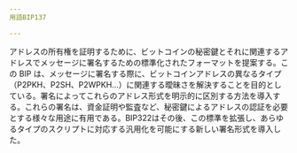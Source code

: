 ```yaml
---
用語BIP137

---
```

アドレスの所有権を証明するために、ビットコインの秘密鍵とそれに関連するアドレスでメッセージに署名するための標準化されたフォーマットを提案する。この BIP は、メッセージに署名する際に、ビットコインアドレスの異なるタイプ（P2PKH、P2SH、P2WPKH...）に関連する曖昧さを解決することを目的としている。署名によってこれらのアドレス形式を明示的に区別する方法を導入する。これらの署名は、資金証明や監査など、秘密鍵によるアドレスの認証を必要とする様々な用途に有用である。BIP322はその後、この標準を拡張し、あらゆるタイプのスクリプトに対応する汎用化を可能にする新しい署名形式を導入した。
